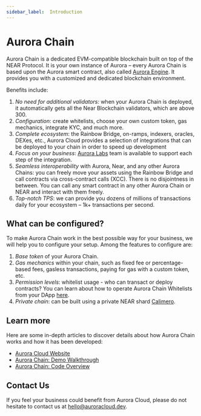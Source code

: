 ```yaml
---
sidebar_label: 	Introduction
---
```


# Aurora Chain

Aurora Chain is a dedicated EVM-compatible blockchain built on top of the NEAR Protocol. It is your own instance of Aurora – every Aurora Chain is based upon the Aurora smart contract,
also called [Aurora Engine](/dev-reference/aurora-engine). It provides you with a customized and dedicated blockchain environment.

Benefits include:

1. *No need for additional validators:* when your Aurora Chain is deployed, it automatically gets all the Near Blockchain validators, which are above 300.
2. *Configuration*: create whitelists, choose your own custom token, gas mechanics, integrate KYC, and much more.
3. *Complete ecosystem*: the Rainbow Bridge, on-ramps, indexers, oracles, DEXes, etc., Aurora Cloud provides a selection of integrations that can be deployed to your chain in order to speed up development
4. *Focus on your business*: [Aurora Labs](https://auroralabs.dev/) team is available to support each step of the integration.
5. *Seamless interoperability* with Aurora, Near, and any other Aurora Chains: you can freely move your assets using the Rainbow Bridge and call contracts via cross-contract calls (XCC).
There is no disjointness in between. You can call any smart contract in any other Aurora Chain or NEAR and interact with them freely.
6. *Top-notch TPS*: we can provide you dozens of millions of transactions daily for your ecosystem – 1k+ transactions per second.

## What can be configured?
To make Aurora Chain work in the best possible way for your business, we will help you to configure your setup. Among the features to configure are:

1. *Base token* of your Aurora Chain.
2. *Gas mechanics* within your chain, such as fixed fee or percentage-based fees, gasless transactions, paying for gas with a custom token, etc.
3. *Permission levels*: whitelist usage - who can transact or deploy contracts?
You can learn about how to operate Aurora Chain Whitelists from your DApp [here](/launch-chain/configuration/whitelists).
4. *Private chain*: can be built using a private NEAR shard [Calimero](https://www.calimero.network/).

## Learn more
Here are some in-depth articles to discover details about how Aurora Chain works and how it has been developed:

- [Aurora Cloud Website](https://auroracloud.dev/)
- [Aurora Chain: Demo Walkthrough](https://dev.aurora.dev/posts/aurora-chains-demo)
- [Aurora Chain: Code Overview](https://dev.aurora.dev/posts/aurora-chains-code-overview)

## Contact Us
If you feel your business could benefit from Aurora Cloud, please do not hesitate to contact us at hello@auroracloud.dev.
